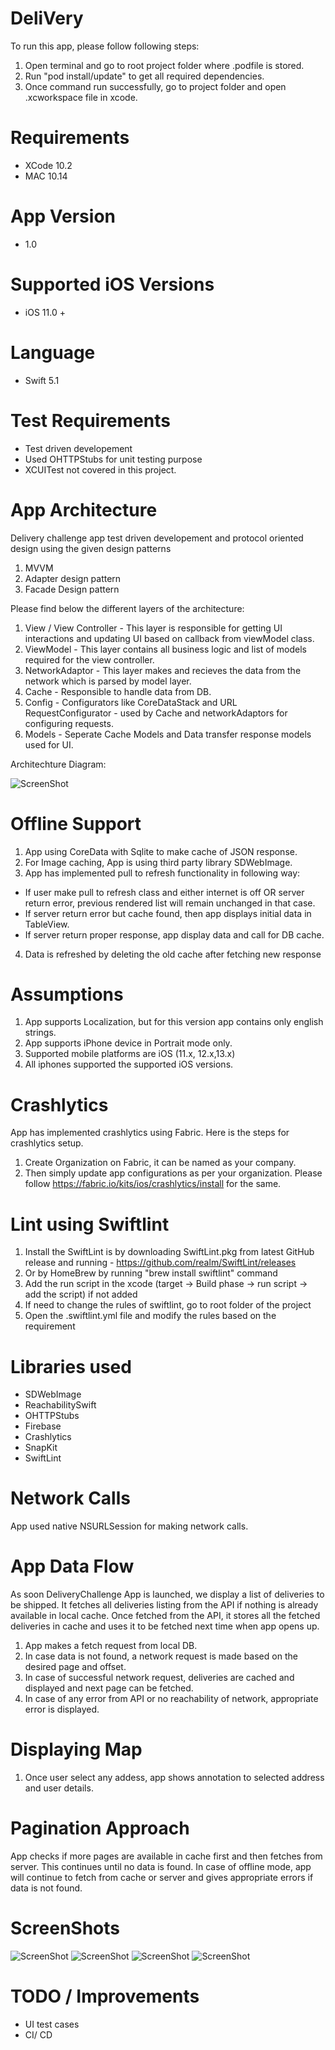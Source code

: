 # DeliVery
To run this app, please follow following steps:

1. Open terminal and go to root project folder where .podfile is stored.
2. Run "pod install/update" to get all required dependencies.
3. Once command run successfully, go to project folder and open .xcworkspace file in xcode.

# Requirements

- XCode 10.2
- MAC 10.14

# App Version

- 1.0

# Supported iOS Versions

- iOS 11.0 +

# Language 

- Swift 5.1

# Test Requirements

- Test driven developement
- Used OHTTPStubs for unit testing purpose
- XCUITest not covered in this project.

# App Architecture

Delivery challenge app test driven developement and protocol oriented design using the given design patterns
1. MVVM
2. Adapter design pattern
3. Facade Design pattern

Please find below the different layers of the architecture:

1. View / View Controller - This layer is responsible for getting UI interactions and updating UI based on callback from viewModel class.
2. ViewModel - This layer contains all business logic and list of models required for the view controller.
3. NetworkAdaptor - This layer makes and recieves the data from the network which is parsed by model layer.
4. Cache - Responsible to handle data from DB.
5. Config - Configurators like CoreDataStack and URL RequestConfigurator - used by Cache and networkAdaptors for configuring requests.
6. Models - Seperate Cache Models and Data transfer response models used for UI.

Architechture Diagram:

![ScreenShot](https://github.com/meghawadhwa/DeliVery/blob/master/Screenshots/Architecture.png)


# Offline Support

1. App using CoreData with Sqlite to make cache of JSON response.
2. For Image caching, App is using third party library SDWebImage.
3. App has implemented pull to refresh functionality in following way:
  - If user make pull to refresh class and either internet is off OR server return error, previous rendered list will remain unchanged in that case.
  - If server return error but cache found, then app displays initial data in TableView.
  - If server return proper response, app display data and call for DB cache.
4. Data is refreshed by deleting the old cache after fetching new response

# Assumptions        
1. App supports Localization, but for this version app contains only english strings.     
2. App supports iPhone device in Portrait mode only. 
3. Supported mobile platforms are iOS (11.x, 12.x,13.x)        
4. All iphones supported the supported iOS versions.

# Crashlytics

App has implemented crashlytics using Fabric. Here is the steps for crashlytics setup.
1. Create Organization on Fabric, it can be named as your company.
2. Then simply update app configurations as per your organization. Please follow https://fabric.io/kits/ios/crashlytics/install for the same.

# Lint using Swiftlint
1. Install the SwiftLint is by downloading SwiftLint.pkg from latest GitHub release and running - https://github.com/realm/SwiftLint/releases
2. Or by HomeBrew by running "brew install swiftlint" command
3. Add the run script in the xcode (target -> Build phase -> run script -> add the script) if not added
4. If need to change the rules of swiftlint, go to root folder of the project
5. Open the .swiftlint.yml file and modify the rules based on the requirement

# Libraries used

- SDWebImage
- ReachabilitySwift
- OHTTPStubs
- Firebase
- Crashlytics
- SnapKit
- SwiftLint
# Network Calls

App used native NSURLSession for making network calls.

# App Data Flow

As soon DeliveryChallenge App is launched, we display a list of deliveries to be shipped. It fetches all deliveries listing from the API if nothing is already available in local cache. Once fetched from the API, it stores all the fetched deliveries in cache and uses it to be fetched next time when app opens up. 

1. App makes a fetch request from local DB.
2. In case data is not found, a network request is made based on the desired page and offset.
3. In case of successful network request, deliveries are cached and displayed and next page can be fetched.
4. In case of any error from API or no reachability of network, appropriate error is displayed.


# Displaying Map

1. Once user select any addess, app shows annotation to selected address and user details.

# Pagination Approach

App checks if more pages are available in cache first and then fetches from server. This continues until no data is found.
In case of offline mode, app will continue to fetch from cache or server and gives appropriate errors if data is not found.

# ScreenShots

![ScreenShot](https://github.com/meghawadhwa/DeliVery/blob/master/Screenshots/List_Dark.png)
![ScreenShot](https://github.com/meghawadhwa/DeliVery/blob/master/Screenshots/List_Light.png)
![ScreenShot](https://github.com/meghawadhwa/DeliVery/blob/master/Screenshots/Detail_Light.png)
![ScreenShot](https://github.com/meghawadhwa/DeliVery/blob/master/Screenshots/Detail_Dark.png)

# TODO / Improvements

-  UI test cases
- CI/ CD
